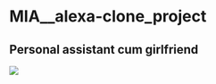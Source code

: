 # MIA__alexa-clone_project

Personal assistant cum girlfriend 
---------------------------------------------
<a href="https://youtu.be/lwuKdAmSbkc"> <img src="https://user-images.githubusercontent.com/84318379/142179718-e3d0895f-5587-4418-be15-624160f6e046.png"> </a>
